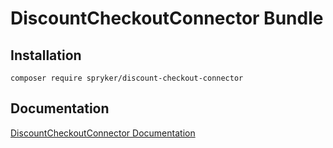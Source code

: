 # DiscountCheckoutConnector Bundle

## Installation

```
composer require spryker/discount-checkout-connector
```

## Documentation

[DiscountCheckoutConnector Documentation](https://spryker.github.io/discount-checkout-connector/index.html)




